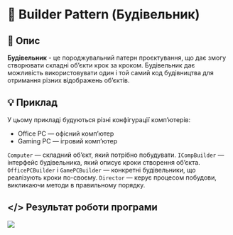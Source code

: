 ﻿# 🔗 Builder Pattern (Будівельник)
## 💬 Опис
**Будівельник** - це породжувальний патерн проєктування, що дає змогу створювати складні об’єкти крок за кроком. Будівельник дає можливість використовувати один і той самий код будівництва для отримання різних відображень об’єктів.
## 💡 Приклад
У цьому прикладі будуються різні конфігурації комп’ютерів:
+ Office PC — офісний комп’ютер
+ Gaming PC — ігровий комп’ютер

```Computer``` — складний об’єкт, який потрібно побудувати.
```ICompBuilder``` — інтерфейс будівельника, який описує кроки створення об’єкта.
```OfficePCBuilder``` і ```GamePCBuilder``` — конкретні будівельники, що реалізують кроки по-своєму.
```Director``` — керує процесом побудови, викликаючи методи в правильному порядку.
## </> Результат роботи програми
![](https://github.com/user-attachments/assets/90098ab0-9073-4257-a6b5-bbf44eed37f5)
